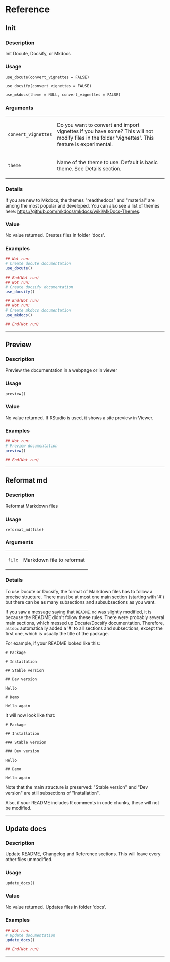# Reference 

## Init

### Description

Init Docute, Docsify, or Mkdocs

### Usage

    use_docute(convert_vignettes = FALSE)

    use_docsify(convert_vignettes = FALSE)

    use_mkdocs(theme = NULL, convert_vignettes = FALSE)

### Arguments

<table data-summary="R argblock">
<tbody>
<tr class="odd" data-valign="top">
<td><code>convert_vignettes</code></td>
<td><p>Do you want to convert and import vignettes if you have some? This will not modify files in the folder 'vignettes'. This feature is experimental.</p></td>
</tr>
<tr class="even" data-valign="top">
<td><code>theme</code></td>
<td><p>Name of the theme to use. Default is basic theme. See Details section.</p></td>
</tr>
</tbody>
</table>

### Details

If you are new to Mkdocs, the themes "readthedocs" and "material" are
among the most popular and developed. You can also see a list of themes
here: https://github.com/mkdocs/mkdocs/wiki/MkDocs-Themes.

### Value

No value returned. Creates files in folder 'docs'.

### Examples

```r
## Not run: 
# Create docute documentation
use_docute()

## End(Not run)
## Not run: 
# Create docsify documentation
use_docsify()

## End(Not run)
## Not run: 
# Create mkdocs documentation
use_mkdocs()

## End(Not run)
```


---
## Preview

### Description

Preview the documentation in a webpage or in viewer

### Usage

    preview()

### Value

No value returned. If RStudio is used, it shows a site preview in
Viewer.

### Examples


```r
## Not run: 
# Preview documentation
preview()

## End(Not run)
```


---
## Reformat md

### Description

Reformat Markdown files

### Usage

    reformat_md(file)

### Arguments

<table data-summary="R argblock">
<tbody>
<tr class="odd" data-valign="top">
<td><code>file</code></td>
<td><p>Markdown file to reformat</p></td>
</tr>
</tbody>
</table>

### Details

To use Docute or Docsify, the format of Markdown files has to follow a
precise structure. There must be at most one main section (starting with
'\#') but there can be as many subsections and subsubsections as you
want.

If you saw a message saying that `README.md` was slightly modified, it
is because the README didn't follow these rules. There were probably
several main sections, which messed up Docute/Docsify documentation.
Therefore, `altdoc` automatically added a '\#' to all sections and
subsections, except the first one, which is usually the title of the
package.

For example, if your README looked like this:

    # Package

    # Installation

    ## Stable version

    ## Dev version

    Hello

    # Demo

    Hello again

It will now look like that:

    # Package

    ## Installation

    ### Stable version

    ### Dev version

    Hello

    ## Demo

    Hello again

Note that the main structure is preserved: "Stable version" and "Dev
version" are still subsections of "Installation".

Also, if your README includes R comments in code chunks, these will not
be modified.


---
## Update docs

### Description

Update README, Changelog and Reference sections. This will leave every
other files unmodified.

### Usage

    update_docs()

### Value

No value returned. Updates files in folder 'docs'.

### Examples

```r
## Not run: 
# Update documentation
update_docs()

## End(Not run)
```


---
